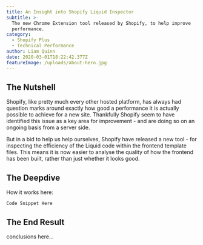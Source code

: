 ```yaml
---
title: An Insight into Shopify Liquid Inspector
subtitle: >-
  The new Chrome Extension tool released by Shopify, to help improve
  performance.
category:
  - Shopify Plus
  - Technical Performance
author: Liam Quinn
date: 2020-03-01T18:22:42.377Z
featureImage: /uploads/about-hero.jpg
---
```

## The Nutshell

Shopify, like pretty much every other hosted platform, has always had question marks around exactly how good a performance it is actually possible to achieve for a new site. Thankfully Shopify seem to have identified this issue as a key area for improvement - and are doing so on an ongoing basis from a server side. 

But in a bid to help us help ourselves, Shopify have released a new tool - for inspecting the efficiency of the Liquid code within the frontend template files. This means it is now easier to analyse the quality of how the frontend has been built, rather than just whether it looks good.



## The Deepdive

How it works here:

```
Code Snippet Here
```

## The End Result

conclusions here...